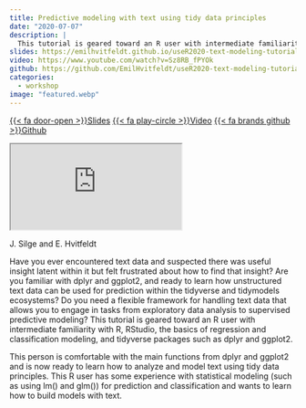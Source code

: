 ```yaml
---
title: Predictive modeling with text using tidy data principles
date: "2020-07-07"
description: |
  This tutorial is geared toward an R user with intermediate familiarity with R, RStudio, the basics of regression and classification modeling, and tidyverse packages such as dplyr and ggplot2.
slides: https://emilhvitfeldt.github.io/useR2020-text-modeling-tutorial/
video: https://www.youtube.com/watch?v=Sz8RB_fPYOk
github: https://github.com/EmilHvitfeldt/useR2020-text-modeling-tutorial
categories:
  - workshop
image: "featured.webp"
---
```


<a href="https://emilhvitfeldt.github.io/useR2020-text-modeling-tutorial/" class="listing-slides btn-links">{{< fa door-open >}}Slides<a>
<a href="https://www.youtube.com/watch?v=Sz8RB_fPYOk" class="listing-video btn-links">{{< fa play-circle >}}Video<a>
<a href="https://github.com/EmilHvitfeldt/useR2020-text-modeling-tutorial" class="listing-github btn-links">{{< fa brands github >}}Github<a>
      
<iframe class="slide-deck" src="https://emilhvitfeldt.github.io/useR2020-text-modeling-tutorial/"></iframe>

J. Silge and E. Hvitfeldt

Have you ever encountered text data and suspected there was useful insight latent within it but felt frustrated about how to find that insight? Are you familiar with dplyr and ggplot2, and ready to learn how unstructured text data can be used for prediction within the tidyverse and tidymodels ecosystems? Do you need a flexible framework for handling text data that allows you to engage in tasks from exploratory data analysis to supervised predictive modeling? This tutorial is geared toward an R user with intermediate familiarity with R, RStudio, the basics of regression and classification modeling, and tidyverse packages such as dplyr and ggplot2. 

This person is comfortable with the main functions from dplyr and ggplot2 and is now ready to learn how to analyze and model text using tidy data principles. This R user has some experience with statistical modeling (such as using lm() and glm()) for prediction and classification and wants to learn how to build models with text.
